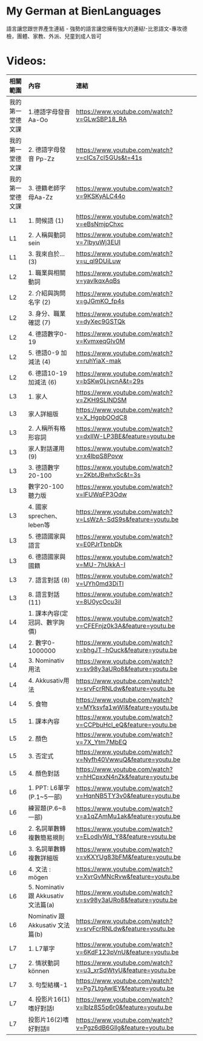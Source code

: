 # My German at BienLanguages
語言讓您跟世界產生連結 - 強勢的語言讓您擁有強大的連結!-比恩語文-專攻德檢，團體、家教、外派、兒童到成人皆可

# Videos:

| 相關範圍 | 內容 | 連結 |
|:--------|:-----|:-----|
| 我的第一堂德文課 | 1.德語字母發音 Aa-Oo | https://www.youtube.com/watch?v=GLwSBP18_RA |
|  我的第一堂德文課 | 2. 德語字母發音 Pp-Zz | https://www.youtube.com/watch?v=cICs7cI5GUs&t=41s |
|  我的第一堂德文課 | 3. 德籍老師字母Aa-Zz  | https://www.youtube.com/watch?v=9KSKyALC44o |
| L1 | 1.	問候語 (1) | https://www.youtube.com/watch?v=eBsNmjpChxc |
| L1 | 2.	人稱與動詞sein | https://www.youtube.com/watch?v=7lbyuWj3EUI |
| L1 | 3.	我來自於… (3) | https://www.youtube.com/watch?v=u_ql9DUiLuw |
| L2 | 1.	職業與相關動詞 | https://www.youtube.com/watch?v=yavlkqxAqBs |
| L2 | 2.	介紹與詢問名字 (2) | https://www.youtube.com/watch?v=gJGmKO_fp4s |
| L2 | 3.	身分、職業確認 (7) | https://www.youtube.com/watch?v=dyXec9GSTQk |
| L2 | 4.	德語數字0-19 | https://www.youtube.com/watch?v=KvmxeqGlv0M |
| L2 | 5.	德語0-9 加減法 (4) | https://www.youtube.com/watch?v=ruhYiaX-mak |
| L2 | 6.	德語10-19 加減法 (6) | https://www.youtube.com/watch?v=bSKw0LjvcnA&t=29s |
| L3 | 1.	家人 | https://www.youtube.com/watch?v=ZKH9SLlNDSM |
| L3 | 家人詳細版 | https://www.youtube.com/watch?v=X_HgpbOOdC8 |
| L3 | 2.	人稱所有格形容詞 | https://www.youtube.com/watch?v=dxIIW-LP3BE&feature=youtu.be |
| L3 | 家人對話運用 (9) | https://www.youtube.com/watch?v=x4IbpS8Povw |
| L3 | 3.	德語數字20-100  | https://www.youtube.com/watch?v=2KbtJBwhxSc&t=3s |
| L3 | 數字20-100 聽力版 | https://www.youtube.com/watch?v=lFUWqFP3Odw |
| L3 | 4.	國家sprechen、leben等 | https://www.youtube.com/watch?v=LsWzA-SdS9s&feature=youtu.be |
| L3 | 5.	德語國家與語言 | https://www.youtube.com/watch?v=E0PJrTbnbDk |
| L3 | 6.	德語國家與國籍 | https://www.youtube.com/watch?v=MU-7hUkkA-I |
| L3 | 7.	語言對話 (8) | https://www.youtube.com/watch?v=UYh0md3DiTI |
| L3 | 8.	語言對話 (11) |  https://www.youtube.com/watch?v=8U0ycOcu3iI |
| L4 | 1.	課本內容(定冠詞、數字詢價) | https://www.youtube.com/watch?v=CFEFnjz0k3A&feature=youtu.be |
| L4 | 2.	數字0-1000000 | https://www.youtube.com/watch?v=bhgJT-hOuck&feature=youtu.be |
| L4 | 3.	Nominativ 用法 | https://www.youtube.com/watch?v=sv98y3aURo8&feature=youtu.be |
| L4 | 4.	Akkusativ用法 | https://www.youtube.com/watch?v=srvFcrRNLdw&feature=youtu.be |
| L4 | 5.	食物 | https://www.youtube.com/watch?v=MYksvfa1wWI&feature=youtu.be |
| L5 | 1.	課本內容 | https://www.youtube.com/watch?v=CCPbuHcl_eQ&feature=youtu.be |
| L5 | 2.	顏色 | https://www.youtube.com/watch?v=7X_Ytm7MbEQ |
| L5 | 3.	否定式 | https://www.youtube.com/watch?v=Nyfh40VwwuQ&feature=youtu.be |
| L5 | 4.	顏色對話 | https://www.youtube.com/watch?v=hHCpxxN4nZk&feature=youtu.be |
| L6 | 1.	PPT: L6單字(P.1~5一部) | https://www.youtube.com/watch?v=HqnNB5TY3v0&feature=youtu.be |
| L6 | 練習題(P.6~8一部) | https://www.youtube.com/watch?v=a1qZAmMu1ak&feature=youtu.be |
| L6 | 2.	名詞單數轉複數簡易規則 |  https://www.youtube.com/watch?v=ELodIvWd_Y8&feature=youtu.be |
| L6 | 3.	名詞單數轉複數詳細版 | https://www.youtube.com/watch?v=vKXYUg83bFM&feature=youtu.be |
| L6 | 4.	文法 : mögen |  https://www.youtube.com/watch?v=XvrGvMNcRvw&feature=youtu.be |
| L6 | 5.	Nominativ 跟 Akkusativ 文法篇(a) |  https://www.youtube.com/watch?v=sv98y3aURo8&feature=youtu.be |
| L6 | 	Nominativ 跟 Akkusativ 文法篇(b) | https://www.youtube.com/watch?v=srvFcrRNLdw&feature=youtu.be |
| L7 | 1.	L7單字 |  https://www.youtube.com/watch?v=6KdF123pVnU&feature=youtu.be |
| L7 | 2.	情狀動詞 können | https://www.youtube.com/watch?v=u3_xrSdWtyU&feature=youtu.be |
| L7 | 3.	句型結構-1 |  https://www.youtube.com/watch?v=Pg7LtgAwlEY&feature=youtu.be |
| L7 | 4.	投影片16(1)嗜好對話I | https://www.youtube.com/watch?v=IbIz8S5p6r0&feature=youtu.be |
| L7 | 投影片16(2)嗜好對話II | https://www.youtube.com/watch?v=Pgz6dB6Gllg&feature=youtu.be |
